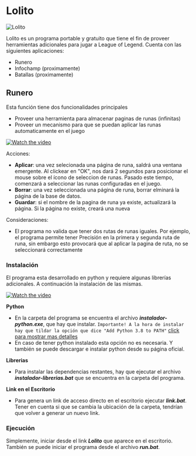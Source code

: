 # Lolito

![Lolito](https://i.imgur.com/HO8rtFM.png)

Lolito es un programa portable y gratuito que tiene el fin de proveer herramientas adicionales para jugar a League of Legend.
Cuenta con las siguientes aplicaciones:

* Runero
* Infochamp (proximamente)
* Batallas (proximamente)

## Runero
Esta función tiene dos funcionalidades principales

  - Proveer una herramienta para almacenar paginas de runas (infinitas)
  - Proveer un mecanismo para que se puedan aplicar las runas automaticamente en el juego

[![Watch the video](https://i.imgur.com/6jRJNK2.jpg)](https://vimeo.com/435069489)

Acciones:
  - **Aplicar**: una vez selecionada una página de runa, saldrá una ventana emergente. Al clickear en "OK", nos dará 2 segundos para posicionar el mouse sobre el ícono de seleccion de runas. Pasado este tiempo, comenzará a seleccionar las runas configuradas en el juego.
  - **Borrar**: una vez seleccionada una página de runa, borrar elminará la página de la base de datos.
  - **Guardar**: si el nombre de la pagina de runa ya existe, actualizará la página. Si la página no existe, creará una nueva

Consideraciones:
  - El programa no valida que tener dos rutas de runas iguales. Por ejemplo, el programa permite tener Precisión en la primera y segunda ruta de runa, sin embargo esto provocará que al aplicar la pagina de ruta, no se seleccionará correctamente

### Instalación

El programa esta desarrollado en python y requiere algunas librerías adicionales. A continuación la instalación de las mismas.

[![Watch the video](https://i.imgur.com/GlEcOEX.jpg)](https://vimeo.com/435068047)

**Python**
 - En la carpeta del programa se encuentra el archivo ***instalador-python.exe***, que hay que instalar. 
 `Importante! A la hora de instalar hay que tildar la opción que dice "Add Python 3.8 to PATH"`
 [click para mostrar mas detalles](https://i.imgur.com/842AtYt.png)
 - En caso de tener python instalado esta opción no es necesaria. Y también se puede descargar e instalar python desde su página oficial.

**Librerias**
- Para instalar las dependencias restantes, hay que ejecutar el archivo ***instalador-librerias.bat*** que se encuentra en la carpeta del programa.

**Link en el Escritorio**
- Para genera un link de acceso directo en el escritorio ejecutar ***link.bat***. Tener en cuenta si que se cambia la ubicación de la carpeta, tendrían que volver a generar un nuevo link.

### Ejecución

Simplemente, iniciar desde el link ***Lolito*** que aparece en el escritorio.
También se puede iniciar el programa desde el archivo ***run.bat***.

